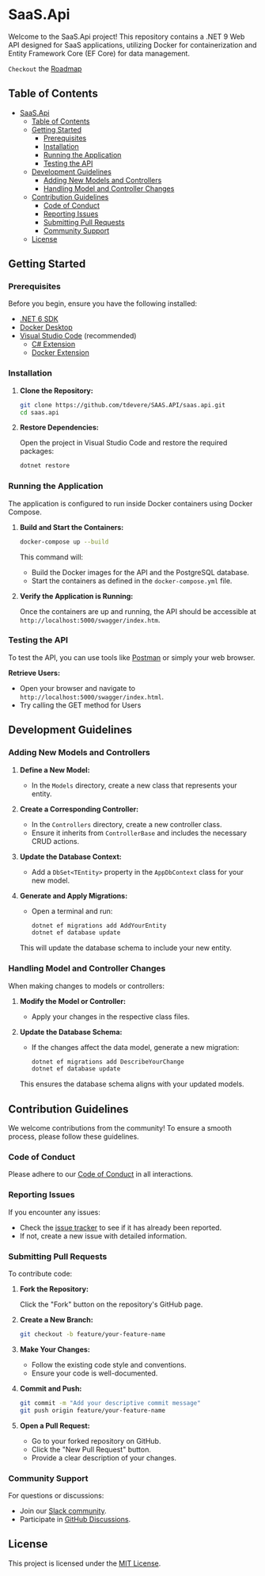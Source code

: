 # SaaS.Api

Welcome to the SaaS.Api project! This repository contains a .NET 9 Web API designed for SaaS applications, utilizing Docker for containerization and Entity Framework Core (EF Core) for data management.

``` Checkout ``` the [Roadmap](/roadmap.md)

## Table of Contents

- [SaaS.Api](#saasapi)
  - [Table of Contents](#table-of-contents)
  - [Getting Started](#getting-started)
    - [Prerequisites](#prerequisites)
    - [Installation](#installation)
    - [Running the Application](#running-the-application)
    - [Testing the API](#testing-the-api)
  - [Development Guidelines](#development-guidelines)
    - [Adding New Models and Controllers](#adding-new-models-and-controllers)
    - [Handling Model and Controller Changes](#handling-model-and-controller-changes)
  - [Contribution Guidelines](#contribution-guidelines)
    - [Code of Conduct](#code-of-conduct)
    - [Reporting Issues](#reporting-issues)
    - [Submitting Pull Requests](#submitting-pull-requests)
    - [Community Support](#community-support)
  - [License](#license)

## Getting Started

### Prerequisites

Before you begin, ensure you have the following installed:

- [.NET 6 SDK](https://dotnet.microsoft.com/download/dotnet/6.0)
- [Docker Desktop](https://www.docker.com/products/docker-desktop)
- [Visual Studio Code](https://code.visualstudio.com/) (recommended)
  - [C# Extension](https://marketplace.visualstudio.com/items?itemName=ms-dotnettools.csharp)
  - [Docker Extension](https://marketplace.visualstudio.com/items?itemName=ms-azuretools.vscode-docker)

### Installation

1. **Clone the Repository:**

   ```bash
   git clone https://github.com/tdevere/SAAS.API/saas.api.git
   cd saas.api
   ```

2. **Restore Dependencies:**

   Open the project in Visual Studio Code and restore the required packages:

   ```bash
   dotnet restore
   ```

### Running the Application

The application is configured to run inside Docker containers using Docker Compose.

1. **Build and Start the Containers:**

   ```bash
   docker-compose up --build
   ```

   This command will:

   - Build the Docker images for the API and the PostgreSQL database.
   - Start the containers as defined in the `docker-compose.yml` file.

2. **Verify the Application is Running:**

   Once the containers are up and running, the API should be accessible at `http://localhost:5000/swagger/index.htm`.

### Testing the API

To test the API, you can use tools like [Postman](https://www.postman.com/) or simply your web browser.

**Retrieve Users:**

- Open your browser and navigate to `http://localhost:5000/swagger/index.html`.
- Try calling the GET method for Users

## Development Guidelines

### Adding New Models and Controllers

1. **Define a New Model:**

   - In the `Models` directory, create a new class that represents your entity.

2. **Create a Corresponding Controller:**

   - In the `Controllers` directory, create a new controller class.
   - Ensure it inherits from `ControllerBase` and includes the necessary CRUD actions.

3. **Update the Database Context:**

   - Add a `DbSet<TEntity>` property in the `AppDbContext` class for your new model.

4. **Generate and Apply Migrations:**

   - Open a terminal and run:

     ```bash
     dotnet ef migrations add AddYourEntity
     dotnet ef database update
     ```

   This will update the database schema to include your new entity.

### Handling Model and Controller Changes

When making changes to models or controllers:

1. **Modify the Model or Controller:**

   - Apply your changes in the respective class files.

2. **Update the Database Schema:**

   - If the changes affect the data model, generate a new migration:

     ```bash
     dotnet ef migrations add DescribeYourChange
     dotnet ef database update
     ```

   This ensures the database schema aligns with your updated models.

## Contribution Guidelines

We welcome contributions from the community! To ensure a smooth process, please follow these guidelines.

### Code of Conduct

Please adhere to our [Code of Conduct](CODE_OF_CONDUCT.md) in all interactions.

### Reporting Issues

If you encounter any issues:

- Check the [issue tracker](https://github.com/your-username/saas.api/issues) to see if it has already been reported.
- If not, create a new issue with detailed information.

### Submitting Pull Requests

To contribute code:

1. **Fork the Repository:**

   Click the "Fork" button on the repository's GitHub page.

2. **Create a New Branch:**

   ```bash
   git checkout -b feature/your-feature-name
   ```

3. **Make Your Changes:**

   - Follow the existing code style and conventions.
   - Ensure your code is well-documented.

4. **Commit and Push:**

   ```bash
   git commit -m "Add your descriptive commit message"
   git push origin feature/your-feature-name
   ```

5. **Open a Pull Request:**

   - Go to your forked repository on GitHub.
   - Click the "New Pull Request" button.
   - Provide a clear description of your changes.

### Community Support

For questions or discussions:

- Join our [Slack community](https://join.slack.com/your-slack-invite-link).
- Participate in [GitHub Discussions](https://github.com/your-username/saas.api/discussions).

## License

This project is licensed under the [MIT License](LICENSE).
```
